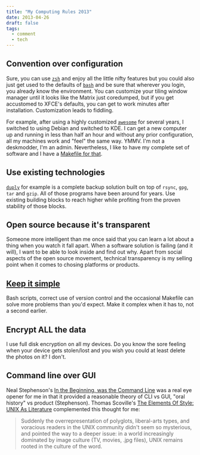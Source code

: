 ```yaml
---
title: "My Computing Rules 2013"
date: 2013-04-26
draft: false
tags:
  - comment
  - tech
---
```

## Convention over configuration

Sure, you can use [`zsh`](http://www.zsh.org/) and enjoy all the little nifty features but you could also just get used to the defaults of [`bash`](https://www.gnu.org/software/bash/manual/bashref.html) and be sure that wherever you login, you already know the environment. You can customize your tiling window manager until it looks like the Matrix just coredumped, but if you get accustomed to XFCE's defaults, you can get to work minutes after installation. Customization leads to fiddling.

For example, after using a highly customized [`awesome`](http://awesome.naquadah.org/) for several years, I switched to using Debian and switched to KDE. I can get a new computer up and running in less than half an hour and without any prior configuration, all my machines work and "feel" the same way. YMMV. I'm not a deskmodder, I'm an admin. Nevertheless, I like to have my complete set of software and I have a [Makefile for that](https://github.com/heichblatt/default-environment-fedora/blob/master/Makefile).

## Use existing technologies

[`duply`](http://duply.net/) for example is a complete backup solution built on top of `rsync`, `gpg`, `tar` and `gzip`. All of those programs have been around for years. Use existing building blocks to reach higher while profiting from the proven stability of those blocks.

## Open source because it's transparent

Someone more intelligent than me once said that you can learn a lot about a thing when you watch it fall apart. When a software solution is failing (and it will), I want to be able to look inside and find out why. Apart from social aspects of the open source movement, technical transparency is my selling point when it comes to chosing platforms or products.

## [Keep it simple](https://en.wikipedia.org/wiki/KISS_principle)

Bash scripts, correct use of version control and the occasional Makefile can solve more problems than you'd expect. Make it complex when it has to, not a second earlier.

## Encrypt ALL the data

I use full disk encryption on all my devices. Do you know the sore feeling when your device gets stolen/lost and you wish you could at least delete the photos on it? I don't.

## Command line over GUI

Neal Stephenson's [In the Beginning, was the Command Line](http://www.cryptonomicon.com/beginning.html) was a real eye opener for me in that it provided a reasonable theory of CLI vs GUI, "oral history" vs product (Stephenson). Thomas Scoville's [The Elements Of Style: UNIX As Literature](http://theody.net/elements.html) complemented this thought for me:

> Suddenly the overrepresentation of polyglots, liberal-arts types, and
> voracious readers in the UNIX community didn't seem so mysterious, and
> pointed the way to a deeper issue: in a world increasingly dominated
> by image culture (TV, movies, .jpg files), UNIX remains rooted in the
> culture of the word.
